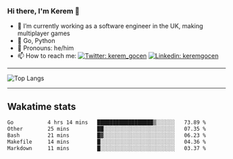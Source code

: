 ### Hi there, I'm Kerem 👋

- 🔭 I’m currently working as a software engineer in the UK, making multiplayer games
- :seedling: Go, Python
- :man: Pronouns: he/him
- 📫 How to reach me: [![Twitter: kerem_gocen](https://img.shields.io/twitter/follow/kerem_gocen?style=social)](https://twitter.com/kerem_gocen)
[![Linkedin: keremgocen](https://img.shields.io/badge/kerem-linkedin-blue?style=flat-square&logo=Linkedin&logoColor=white&link=https://www.linkedin.com/in/keremgocen/)](https://www.linkedin.com/in/keremgocen/)
<!--
**keremgocen/keremgocen** is a ✨ _special_ ✨ repository because its `README.md` (this file) appears on your GitHub profile.

Here are some ideas to get you started:

- 🔭 I’m currently working on ...
- 🌱 I’m currently learning ...
- 👯 I’m looking to collaborate on ...
- 🤔 I’m looking for help with ...
- 💬 Ask me about ...
- 📫 How to reach me: ...
- 😄 Pronouns: ...
- ⚡ Fun fact: ...
-->

---

![Top Langs](https://github-readme-stats.vercel.app/api/top-langs/?username=keremgocen&layout=compact)

---

## Wakatime stats

<!--START_SECTION:waka-->

```txt
Go           4 hrs 14 mins   ██████████████████▒░░░░░░   73.89 %
Other        25 mins         ██░░░░░░░░░░░░░░░░░░░░░░░   07.35 %
Bash         21 mins         █▓░░░░░░░░░░░░░░░░░░░░░░░   06.23 %
Makefile     14 mins         █░░░░░░░░░░░░░░░░░░░░░░░░   04.36 %
Markdown     11 mins         █░░░░░░░░░░░░░░░░░░░░░░░░   03.37 %
```

<!--END_SECTION:waka-->
